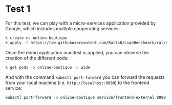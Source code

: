 # Test 1

For this test, we can play with a micro-services application provided by Google, which includes multiple cooperating services:

```bash
k create ns online-boutique
k apply -f https://raw.githubusercontent.com/Ralls0/LiqoBenchmark/ral/setup/kubernetes-manifests/kubernetes-manifests.yaml -n online-boutique
```

Once the demo application manifest is applied, you can observe the creation of the different pods:

```bash
k get pods -n online-boutique -o wide
```

And with the command `kubectl port-forward` you can forward the requests from your local machine (i.e. `http://localhost:8080`) to the frontend service:

```bash
kubectl port-forward -n online-boutique service/frontend-external 8080:80
```

